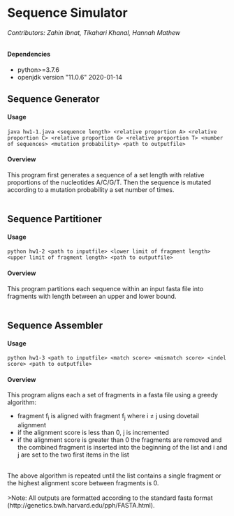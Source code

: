 # Sequence Simulator
###### Contributors: Zahin Ibnat, Tikahari Khanal, Hannah Mathew
#### Dependencies
* python>=3.7.6
* openjdk version "11.0.6" 2020-01-14

## Sequence Generator<br/>
#### Usage
    java hw1-1.java <sequence length> <relative proportion A> <relative proportion C> <relative proportion G> <relative proportion T> <number of sequences> <mutation probability> <path to outputfile>
#### Overview
This program first generates a sequence of a set length with relative proportions of the nucleotides A/C/G/T. Then the sequence is mutated according to a mutation probability a set number of times. 
<br/>
<br/>


## Sequence Partitioner<br/>
#### Usage
    python hw1-2 <path to inputfile> <lower limit of fragment length> <upper limit of fragment length> <path to outputfile>
#### Overview
This program partitions each sequence within an input fasta file into fragments with length between an upper and lower bound. <br/>
<br/>
## Sequence Assembler<br/>
#### Usage
    python hw1-3 <path to inputfile> <match score> <mismatch score> <indel score> <path to outputfile>
#### Overview
This program aligns each a set of fragments in a fasta file using a greedy algorithm:<br/>
- fragment f<sub>i</sub> is aligned with fragment f<sub>j</sub> where i &ne; j using dovetail alignment
- if the alignment score is less than 0, j is incremented
- if the alignment score is greater than 0 the fragments are removed and the combined fragment is inserted into the beginning of the list and i and j are set to the two first items in the list
<br/>
The above algorithm is repeated until the list contains a single fragment or the highest alignment score between fragments is 0.
<br/>
<br/>
>Note: All outputs are formatted according to the standard fasta format (http://genetics.bwh.harvard.edu/pph/FASTA.html).

